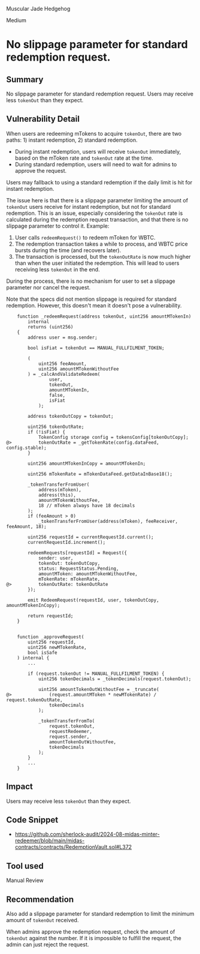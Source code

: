 Muscular Jade Hedgehog

Medium

# No slippage parameter for standard redemption request.


## Summary

No slippage parameter for standard redemption request. Users may receive less `tokenOut` than they expect.

## Vulnerability Detail

When users are redeeming mTokens to acquire `tokenOut`, there are two paths: 1) instant redemption, 2) standard redemption.

- During instant redemption, users will receive `tokenOut` immediately, based on the mToken rate and `tokenOut` rate at the time.
- During standard redemption, users will need to wait for admins to approve the request.

Users may fallback to using a standard redemption if the daily limit is hit for instant redemption.

The issue here is that there is a slippage parameter limiting the amount of `tokenOut` users receive for instant redemption, but not for standard redemption. This is an issue, especially considering the `tokenOut` rate is calculated during the redemption request transaction, and that there is no slippage parameter to control it. Example:

1. User calls `redeemRequest()` to redeem mToken for WBTC.
2. The redemption transaction takes a while to process, and WBTC price bursts during the time (and recovers later).
3. The transaction is processed, but the `tokenOutRate` is now much higher than when the user initiated the redemption. This will lead to users receiving less `tokenOut` in the end.

During the process, there is no mechanism for user to set a slippage parameter nor cancel the request.

Note that the specs did not mention slippage is required for standard redemption. However, this doesn't mean it doesn't pose a vulnerability.

```solidity
    function _redeemRequest(address tokenOut, uint256 amountMTokenIn)
        internal
        returns (uint256)
    {
        address user = msg.sender;

        bool isFiat = tokenOut == MANUAL_FULLFILMENT_TOKEN;

        (
            uint256 feeAmount,
            uint256 amountMTokenWithoutFee
        ) = _calcAndValidateRedeem(
                user,
                tokenOut,
                amountMTokenIn,
                false,
                isFiat
            );

        address tokenOutCopy = tokenOut;

        uint256 tokenOutRate;
        if (!isFiat) {
            TokenConfig storage config = tokensConfig[tokenOutCopy];
@>          tokenOutRate = _getTokenRate(config.dataFeed, config.stable);
        }

        uint256 amountMTokenInCopy = amountMTokenIn;

        uint256 mTokenRate = mTokenDataFeed.getDataInBase18();

        _tokenTransferFromUser(
            address(mToken),
            address(this),
            amountMTokenWithoutFee,
            18 // mToken always have 18 decimals
        );
        if (feeAmount > 0)
            _tokenTransferFromUser(address(mToken), feeReceiver, feeAmount, 18);

        uint256 requestId = currentRequestId.current();
        currentRequestId.increment();

        redeemRequests[requestId] = Request({
            sender: user,
            tokenOut: tokenOutCopy,
            status: RequestStatus.Pending,
            amountMToken: amountMTokenWithoutFee,
            mTokenRate: mTokenRate,
@>          tokenOutRate: tokenOutRate
        });

        emit RedeemRequest(requestId, user, tokenOutCopy, amountMTokenInCopy);

        return requestId;
    }


    function _approveRequest(
        uint256 requestId,
        uint256 newMTokenRate,
        bool isSafe
    ) internal {
        ...

        if (request.tokenOut != MANUAL_FULLFILMENT_TOKEN) {
            uint256 tokenDecimals = _tokenDecimals(request.tokenOut);

            uint256 amountTokenOutWithoutFee = _truncate(
@>              (request.amountMToken * newMTokenRate) / request.tokenOutRate,
                tokenDecimals
            );

            _tokenTransferFromTo(
                request.tokenOut,
                requestRedeemer,
                request.sender,
                amountTokenOutWithoutFee,
                tokenDecimals
            );
        }
        ...
    }
```

## Impact

Users may receive less `tokenOut` than they expect.

## Code Snippet

- https://github.com/sherlock-audit/2024-08-midas-minter-redeemer/blob/main/midas-contracts/contracts/RedemptionVault.sol#L372

## Tool used

Manual Review

## Recommendation

Also add a slippage parameter for standard redemption to limit the minimum amount of `tokenOut` received.

When admins approve the redemption request, check the amount of `tokenOut` against the number. If it is impossible to fulfill the request, the admin can just reject the request.